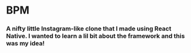 # BPM

### A nifty little Instagram-like clone that I made using React Native. I wanted to learn a lil bit about the framework and this was my idea!
